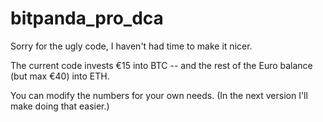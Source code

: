 # bitpanda_pro_dca

Sorry for the ugly code, I haven't had time to make it nicer.

The current code invests €15 into BTC -- and the rest of the Euro balance (but max €40) into ETH.

You can modify the numbers for your own needs. (In the next version I'll make doing that easier.)